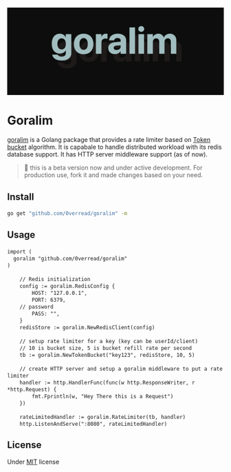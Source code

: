 ![banner](images/banner.png)

# Goralim

[goralim](https://github.com/0verread/goralim) is a Golang package that provides a rate limiter based on [Token bucket](https://en.wikipedia.org/wiki/Token_bucket) algorithm. It is capabale to handle distributed workload with its redis database support. It has HTTP server middleware support (as of now).

> 🚧 this is a beta version now and under active development. For production use, fork it and made changes based on your need.

## Install
```bash
go get "github.com/0verread/goralim" -m
```
## Usage

```golang
import (
  goralim "github.com/0verread/goralim"
)

	// Redis initialization
	config := goralim.RedisConfig {
		HOST: "127.0.0.1",
		PORT: 6379,
    // password
		PASS: "",
	}
	redisStore := goralim.NewRedisClient(config)

	// setup rate limiter for a key (key can be userId/client)
	// 10 is bucket size, 5 is bucket refill rate per second
	tb := goralim.NewTokenBucket("key123", redisStore, 10, 5)

	// create HTTP server and setup a goralim middleware to put a rate limiter
	handler := http.HandlerFunc(func(w http.ResponseWriter, r *http.Request) {
		fmt.Fprintln(w, "Hey There this is a Request")
	})

	rateLimitedHandler := goralim.RateLimiter(tb, handler)
	http.ListenAndServe(":8080", rateLimitedHandler)

```

## License
Under [MIT](LICENSE) license
